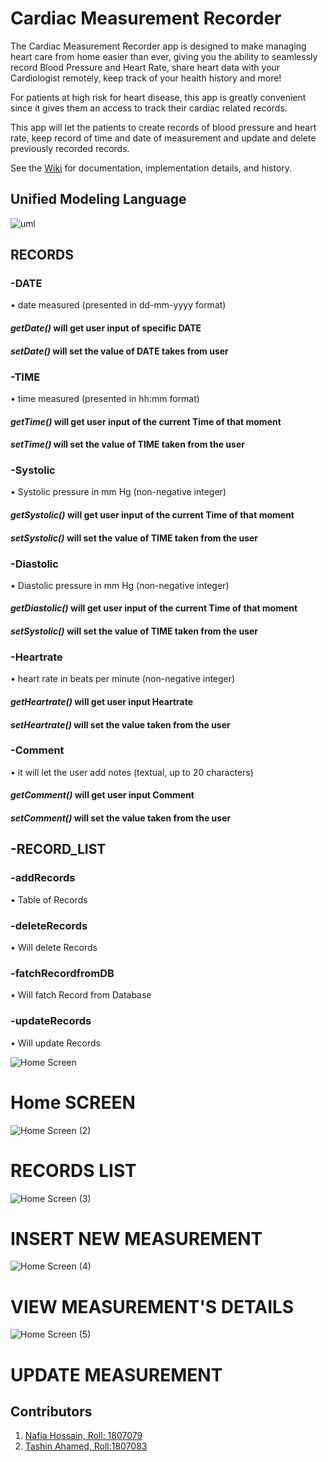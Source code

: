 # Cardiac Measurement Recorder

The Cardiac Measurement Recorder app is designed to make managing heart care from home easier than ever, giving you the ability to seamlessly record Blood Pressure and Heart Rate, share heart data with your Cardiologist remotely, keep track of your health history and more!

For patients at high risk for heart disease, this app is greatly convenient since it gives them an access to track their cardiac related records. 

This app will let the patients to create records of blood pressure and heart rate, keep record of time and date of measurement and update and delete previously recorded records. 

See the [Wiki](https://github.com/Tashin-Ahamed/Cardiac-Measurement-Recorder/wiki) for documentation, implementation details, and history.

## Unified Modeling Language
![uml](https://user-images.githubusercontent.com/54912601/177001173-38dbdb8b-81e8-4a45-a854-6b730313e019.png)

## RECORDS

###  -DATE
• date measured (presented in dd-mm-yyyy format)

#### _getDate()_ will get user input of specific DATE
#### _setDate()_ will set the value of DATE takes from user
 
### -TIME
 • time measured (presented in hh:mm format) 
 #### _getTime()_ will get user input of the current Time of that moment
 #### _setTime()_ will set the value of TIME taken from the user

### -Systolic
• Systolic pressure in mm Hg (non-negative integer) 
 #### _getSystolic()_ will get user input of the current Time of that moment
 #### _setSystolic()_ will set the value of TIME taken from the user

### -Diastolic
 • Diastolic pressure in mm Hg (non-negative integer) 
 #### _getDiastolic()_ will get user input of the current Time of that moment
 #### _setSystolic()_ will set the value of TIME taken from the user

### -Heartrate
 • heart rate in beats per minute (non-negative integer) 
 #### _getHeartrate()_ will get user input Heartrate
 #### _setHeartrate()_ will set the value taken from the user

### -Comment
 • it will let the user add notes (textual, up to 20 characters)
 #### _getComment()_ will get user input Comment
 #### _setComment()_ will set the value taken from the user

## -RECORD_LIST

### -addRecords
• Table of Records

### -deleteRecords
• Will delete Records

### -fatchRecordfromDB
• Will fatch Record from Database

### -updateRecords
• Will update Records


![Home Screen](https://user-images.githubusercontent.com/54912601/177003827-39403f57-a03b-4df2-a7b8-307527b3f486.png)
# Home SCREEN
![Home Screen (2)](https://user-images.githubusercontent.com/54912601/177003837-541c63f3-3368-4509-b08b-2e4df7dbc17e.png)
# RECORDS LIST
![Home Screen (3)](https://user-images.githubusercontent.com/54912601/177003841-49f91a96-ea65-4faf-a79e-6d881670b24c.png)
# INSERT NEW MEASUREMENT

![Home Screen (4)](https://user-images.githubusercontent.com/54912601/177003844-43770db3-8440-4f16-876a-9da1ce864722.png)
# VIEW MEASUREMENT'S DETAILS

![Home Screen (5)](https://user-images.githubusercontent.com/54912601/177003847-0e2b57cb-d563-4fbe-bd24-85303feca6e3.png)
# UPDATE MEASUREMENT


## Contributors
1. [Nafia Hossain, Roll: 1807079](https://github.com/nafiahossain)
2. [Tashin Ahamed, Roll:1807083](https://github.com/Tashin-Ahamed)
